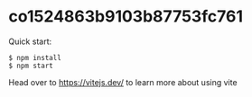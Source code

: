 # co1524863b9103b87753fc761

Quick start:

```
$ npm install
$ npm start
````

Head over to https://vitejs.dev/ to learn more about using vite

